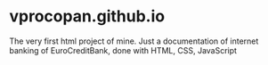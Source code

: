 # vprocopan.github.io
The very first html project of mine. Just a documentation of internet banking of EuroCreditBank, done with HTML, CSS, JavaScript
